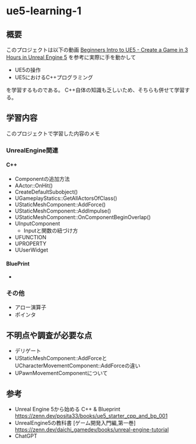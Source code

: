 # ue5-learning-1 

## 概要
このプロジェクトは以下の動画
[Beginners Intro to UE5 - Create a Game in 3 Hours in Unreal Engine 5](https://www.youtube.com/watch?v=KQgOqyYoHAs&t=7162s)
を参考に実際に手を動かして

- UE5の操作
- UE5におけるC++プログラミング

を学習するものである。
C++自体の知識も乏しいため、そちらも併せて学習する。

## 学習内容
このプロジェクトで学習した内容のメモ

### UnrealEngine関連
#### C++
- Componentの追加方法
- AActor::OnHit()
- CreateDefaultSubobject()
- UGameplayStatics::GetAllActorsOfClass()
- UStaticMeshComponent::AddForce()
- UStaticMeshComponent::AddImpulse()
- UStaticMeshComponent::OnComponentBeginOverlap()
- UInputComponent
  - Inputと関数の紐づけ方
- UFUNCTION
- UPROPERTY
- UUserWidget
#### BluePrint
-
### その他
- アロー演算子
- ポインタ

## 不明点や調査が必要な点
- デリゲート
- UStaticMeshComponent::AddForceとUCharacterMovementComponent::AddForceの違い
- UPawnMovementComponentについて

## 参考
- Unreal Engine 5から始める C++ & Blueprint
  https://zenn.dev/posita33/books/ue5_starter_cpp_and_bp_001
- UnrealEngine5の教科書 [ゲーム開発入門編,第一巻]
  https://zenn.dev/daichi_gamedev/books/unreal-engine-tutorial
- ChatGPT
